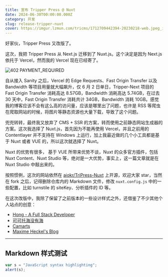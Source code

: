```yaml
---
title: 宣布 Tripper Press @ Nuxt
date: 2024-06-30T00:00:00.000Z
category: 开发
slug: release-tripper-nuxt
cover: https://imgur.lzmun.com/tricms/1712709442394-20230218-web.jpeg_itp
---
```


好家伙，Tripper Press 又改版了。

这次，我把 Tripper Press 从 Next.js 迁移到了 Nuxt.js。这个决定是因为 Next.js 依托于 Vercel，然而我的 Vercel 现在已经寄了。

![402 PAYMENT\_REQUIRED](https://imgur.lzmun.com/tricms/1718632444912-Snipaste_2024-06-17_21-53-55.png_itp)

自从接入 Sanity 之后，Vercel 的 Edge Requests、Fast Origin Transfer 以及 Bandwidth 等项目用量就大幅飙升，仅 6 月 2 日单日，Tripper-Next 项目的 Fast Origin Transfer 消耗高达 8.57GB，Bandwidth 消耗高达 5.74GB，在过去 30 天中，Fast Origin Transfer 消耗共计 34GB，Bandwidth 消耗 10GB。感觉我的博客应该不会有这么高的访问量，应该是哪里出了问题，也许是 RSS 等爬虫在爬取网站的时候，将图片等静态资源也大量下载，导致了这个问题。

兜兜转转，最终我又放弃了 CMS + SSR 的方案，转而使用之前静态网站生成器的方案。这次我选择了 Nuxt.js，首先因为不能再使用 Vercel，并且之前用的 Contentlayer 并不支持在 Windows 上运行，加上我最近做的几个小工具都是基于 Nuxt 或者 VUE 的，所以这次就选择了 Nuxt。

Nuxt 的优势有很多， 基于 VUE 所带来优势不谈，Nuxt 的众多官方插件，包括 Nuxt Content、Nuxt Studio 等，绝对是一大优势，事实上，这一篇文章就是在 Nuxt Studio 中敲出来的。

按照惯例，这次的网站依然在 [aiokr/TriPress-Nuxt](https://github.com/aiokr/TriPress-Nuxt) 上开源，欢迎大家 star，当然在 fork 之后，记得删除仓库内的 Markdown 文件，修改 `nuxt.config.js` 中的一些配置，比如 turnstile 的 siteKey、分析插件的 ID 等。

在这次改版中，我除了保留了之前版本的一些设计样式之外，还借鉴了不少其他个人站点的创意：

- [Hong - A Full Stack Developer](https://honghong.me/)
- [可可托海没有海](https://darmau.design/)
- [Camarts](https://camarts.cn/)
- [Maxime Heckel's Blog](https://blog.maximeheckel.com/)

---

## Markdown 样式测试

```js
var s = "JavaScript syntax highlighting";
alert(s);
```

